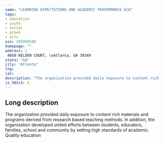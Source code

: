 ```yaml
---
name: "LEARNING EXPECTATIONS AND ACADEMIC PERFORMANCE ACA"
tags:
- education
- youth
- social
- greek
- arts
ein: 205960580
homepage: ""
address: |
 4050 KELDEN COURT, \nAtlanta, GA 30349
state: "GA"
city: "Atlanta"
lng: 
lat: 
description: "The organization provided daily exposure to content rich materials and programs derived from research based teaching methods. In addition, the organization developed united efforts between students, educators, families, school and community by setting high standards of academic. "
is_501c3: X
---
```


## Long description

The organization provided daily exposure to content rich materials and programs derived from research based teaching methods. In addition, the organization developed united efforts between students, educators, families, school and community by setting high standards of academic. Quality education
